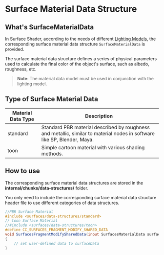 # Surface Material Data Structure

## What's SurfaceMaterialData

In Surface Shader, according to the needs of different [Lighting Models](./lighting-mode.md), the corresponding surface material data structure `SurfaceMaterialData` is provided.

The surface material data structure defines a series of physical parameters used to calculate the final color of the object's surface, such as albedo, roughness, etc.

> **Note**: The material data model must be used in conjunction with the lighting model.

## Type of Surface Material Data

| Material Data Type | Description                                                         |
| ------------ | ------------------------------------------------------------ |
| standard     | Standard PBR material described by roughness and metallic, similar to material nodes in software like SP, Blender, Maya. |
| toon         | Simple cartoon material with various shading methods. |

## How to use

The corresponding surface material data structures are stored in the **internal/chunks/data-structures/** folder.

You only need to include the corresponding surface material data structure header file to use different categories of data structures.

```glsl
//PBR Surface Material
#include <surfaces/data-structures/standard>
// toon Surface Material
//#include <surfaces/data-structures/toon> 
#define CC_SURFACES_FRAGMENT_MODIFY_SHARED_DATA
void SurfacesFragmentModifySharedData(inout SurfacesMaterialData surfaceData)
{
    // set user-defined data to surfaceData
}
```
